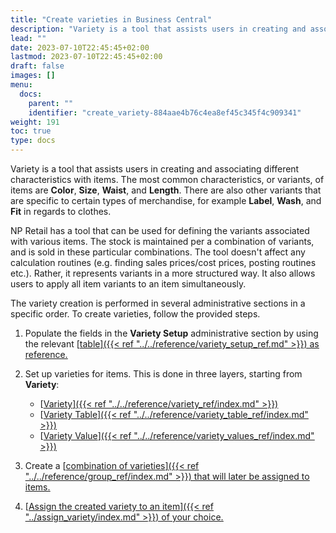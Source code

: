 ```yaml
---
title: "Create varieties in Business Central"
description: "Variety is a tool that assists users in creating and associating different characteristics with items."
lead: ""
date: 2023-07-10T22:45:45+02:00
lastmod: 2023-07-10T22:45:45+02:00
draft: false
images: []
menu:
  docs:
    parent: ""
    identifier: "create_variety-884aae4b76c4ea8ef45c345f4c909341"
weight: 191
toc: true
type: docs
---
```


Variety is a tool that assists users in creating and associating different characteristics with items. The most common characteristics, or variants, of items are **Color**, **Size**, **Waist**, and **Length**. There are also other variants that are specific to certain types of merchandise, for example **Label**, **Wash**, and **Fit** in regards to clothes. 

NP Retail has a tool that can be used for defining the variants associated with various items. The stock is maintained per a combination of variants, and is sold in these particular combinations. The tool doesn't affect any calculation routines (e.g. finding sales prices/cost prices, posting routines etc.). Rather, it represents variants in a more structured way. It also allows users to apply all item variants to an item simultaneously.

The variety creation is performed in several administrative sections in a specific order. To create varieties, follow the provided steps.

1. Populate the fields in the **Variety Setup** administrative section by using the relevant [<ins>table<ins>]({{< ref "../../reference/variety_setup_ref.md" >}}) as reference.
2. Set up varieties for items. This is done in three layers, starting from **Variety**:

   - [<ins>Variety<ins>]({{< ref "../../reference/variety_ref/index.md" >}})
   - [<ins>Variety Table<ins>]({{< ref "../../reference/variety_table_ref/index.md" >}})
   - [<ins>Variety Value<ins>]({{< ref "../../reference/variety_values_ref/index.md" >}})
3. Create a [<ins>combination of varieties<ins>]({{< ref "../../reference/group_ref/index.md" >}}) that will later be assigned to items.
4. [<ins>Assign the created variety to an item<ins>]({{< ref "../assign_variety/index.md" >}}) of your choice.